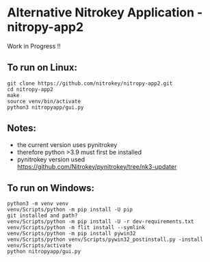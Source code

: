 # Alternative Nitrokey Application - nitropy-app2

Work in Progress !!

## To run on Linux:
```
git clone https://github.com/nitrokey/nitropy-app2.git
cd nitropy-app2
make
source venv/bin/activate
python3 nitropyapp/gui.py
```
## Notes:
* the current version uses pynitrokey 
* therefore python >3.9 must first be installed
* pynitrokey version used https://github.com/Nitrokey/pynitrokey/tree/nk3-updater

## To run on Windows: 
```
python3 -m venv venv
venv/Scripts/python -m pip install -U pip
git installed and path?
venv/Scripts/python -m pip install -U -r dev-requirements.txt
venv/Scripts/python -m flit install --symlink
venv/Scripts/python -m pip install pywin32
venv/Scripts/python venv/Scripts/pywin32_postinstall.py -install
venv/Scripts/activate
python nitropyapp/gui.py
```
